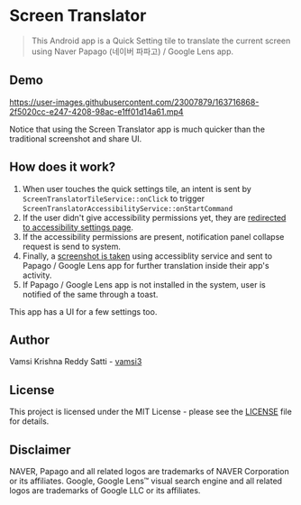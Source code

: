 # Screen Translator

> This Android app is a Quick Setting tile to translate the current screen using Naver Papago (네이버 파파고) / Google Lens app.

## Demo

https://user-images.githubusercontent.com/23007879/163716868-2f5020cc-e247-4208-98ac-e1ff01d14a61.mp4

Notice that using the Screen Translator app is much quicker than the traditional screenshot and share UI.

## How does it work?

1. When user touches the quick settings tile, an intent is sent by `ScreenTranslatorTileService::onClick` to trigger `ScreenTranslatorAccessibilityService::onStartCommand`
2. If the user didn't give accessibility permissions yet, they are <u>redirected to accessibility settings page</u>.
3. If the accessibility permissions are present, notification panel collapse request is send to system.
4. Finally, a <u>screenshot is taken</u> using accessiblity service and sent to Papago / Google Lens app for further translation inside their app's activity.
5. If Papago / Google Lens app is not installed in the system, user is notified of the same through a toast.

This app has a UI for a few settings too.

## Author

Vamsi Krishna Reddy Satti - [vamsi3](https://github.com/vamsi3)

## License

This project is licensed under the MIT License - please see the [LICENSE](LICENSE) file for details.

## Disclaimer

NAVER, Papago and all related logos are trademarks of NAVER Corporation or its affiliates.
Google, Google Lens™ visual search engine and all related logos are trademarks of Google LLC or its affiliates.
